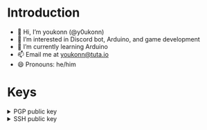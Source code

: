 # Introduction
- 👋 Hi, I’m youkonn (@y0ukonn)
- 👀 I’m interested in Discord bot, Arduino, and game development
- 🌱 I’m currently learning Arduino
- 📫 Email me at youkonn@tuta.io
- 😄 Pronouns: he/him

# Keys
<details>
  <summary>PGP public key</summary>
  <br>
  
I have lost access to my PGP private key.

I will be working hard to recover it, however until then I will not be able to sign or decrypt any messages.

As such, I have removed my public key from this repo until further notice.
</details>

<details>
  <summary>SSH public key</summary>
  <br>
  
```
ssh-ed25519 AAAAC3NzaC1lZDI1NTE5AAAAIGxZNHFbmheKGDtESsr2IR0XkcTwxBWQ8im53rP9Mq+M
```
</details>
